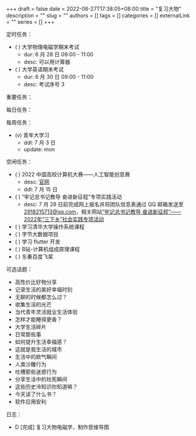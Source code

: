 +++ 
draft = false
date = 2022-06-27T17:38:05+08:00
title = "复习大物"
description = ""
slug = ""
authors = []
tags = []
categories = []
externalLink = ""
series = []
+++

定时任务：
- ( ) 大学物理电磁学期末考试
	- dur: 6 月 28 日 09:00 - 11:00
	- desc: 可以用计算器
- ( ) 大学英语期末考试
	- dur: 6 月 30 日 09:00 - 11:00
	- desc: 考试序号 3

重要任务：

每日任务：

每周任务：
- (v) 青年大学习
    - ddl: 7 月 3 日
    - update: mon

空闲任务：
- ( ) 2022 中国高校计算机大赛——人工智能创意赛
	- desc: [官网](http://aicontest.baidu.com/)
	- ddl: 7 月 15 日
- ( ) “牢记总书记教导 奋进新征程”专项实践活动
	- desc: 7 月 28 日前完成网上报名并将团队信息表通过 QQ 邮箱发送至 2918215713@qq.com，相关网站[“牢记总书记教导 奋进新征程”——2022年“三下乡”社会实践专项活动](https://t.m.youth.cn/transfer/index/url/sxx.youth.cn/sxxxt/xtsb/202206/t20220610_13761964.htm)
- ( ) 学习清华大学操作系统课程
- ( ) 字节大数据项目
- ( ) 学习 flutter 开发
- ( ) B站-计算机组成原理课程
- ( ) 东秦百度飞桨

可选话题：
- 高性价比好物分享
- 记录生活的美好幸福时刻
- 无聊的时候都怎么过？
- 收集生活的光芒
- 当代青年灵活就业生活体验
- 怎样才能睡得更香？
- 大学生活碎片
- 日常那些事
- 如何提升生活幸福感？
- 这就是我生活的城市
- 生活中的欧气瞬间
- 人类沙雕行为
- 吐槽那些迷惑行为
- 分享生活中的社死瞬间
- 这些历史冷知识你知道嘛？
- 今天读了什么书？
- 软件应用安利

日志：
- D [完成] 复习大物电磁学，制作思维导图
